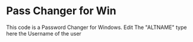 # Pass Changer for Win
This code is a Password Changer for Windows. 
Edit The "ALTNAME" type here the Username of the user 
